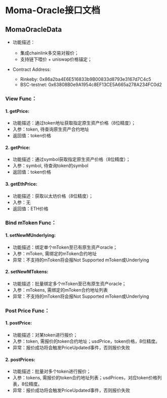 # Moma-Oracle接口文档
## MomaOracleData
* 功能描述：
  + 集成chainlink多交易对报价；
  + 支持链下喂价 + uniswap价格锚定；

* Contract Address:
  + Rinkeby: 0x86a2ba4E6E516833b9B00833d8793e3167d7C4c5
  + BSC-testnet: 0x63808B0e9A1954c8EF13CE5A665a278A234FC0d2


### View Func：
#### 1. getPrice:
* 功能描述：通过token地址获取指定原生资产价格（8位精度）；
* 入参：token, 待查询原生资产合约地址
* 返回值：token价格

#### 2. getPrice:
* 功能描述：通过symbol获取指定原生资产价格（8位精度）；
* 入参：symbol, 待查询token的symbol
* 返回值：token价格

#### 3. getEthPrice:
* 功能描述：获取以太坊价格（8位精度）；
* 入参：无
* 返回值：ETH价格


### Bind mToken Func：
#### 1. setNewMUnderlying:
* 功能描述：绑定单个mToken至已有原生资产oracle；
* 入参：mToken, 需绑定的mToken合约地址
* 异常：不支持的mToken将会报Not Supported mToken或Underlying

#### 2. setNewMTokens:
* 功能描述：批量绑定多个mToken至已有原生资产oracle；
* 入参：mTokens, 需绑定的mToken合约地址列表
* 异常：不支持的mToken将会报Not Supported mToken或Underlying


### Post Price Func：
#### 1. postPrice:
* 功能描述：对某token进行报价；
* 入参：token, 需报价的token合约地址；usdPrice，token价格，8位精度。
* 异常：报价成功将会触发PriceUpdated事件，否则报价失败

#### 2. postPrices:
* 功能描述：批量对多个token进行报价；
* 入参：tokens, 需报价的token合约地址列表；usdPrices，对应token价格列表，8位精度。
* 异常：报价成功将会触发PriceUpdated事件，否则报价失败
